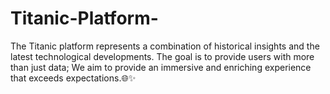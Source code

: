 # Titanic-Platform-
The Titanic platform represents a combination of historical insights and the latest technological developments. The goal is to provide users with more than just data; We aim to provide an immersive and enriching experience that exceeds expectations.🌐✨
